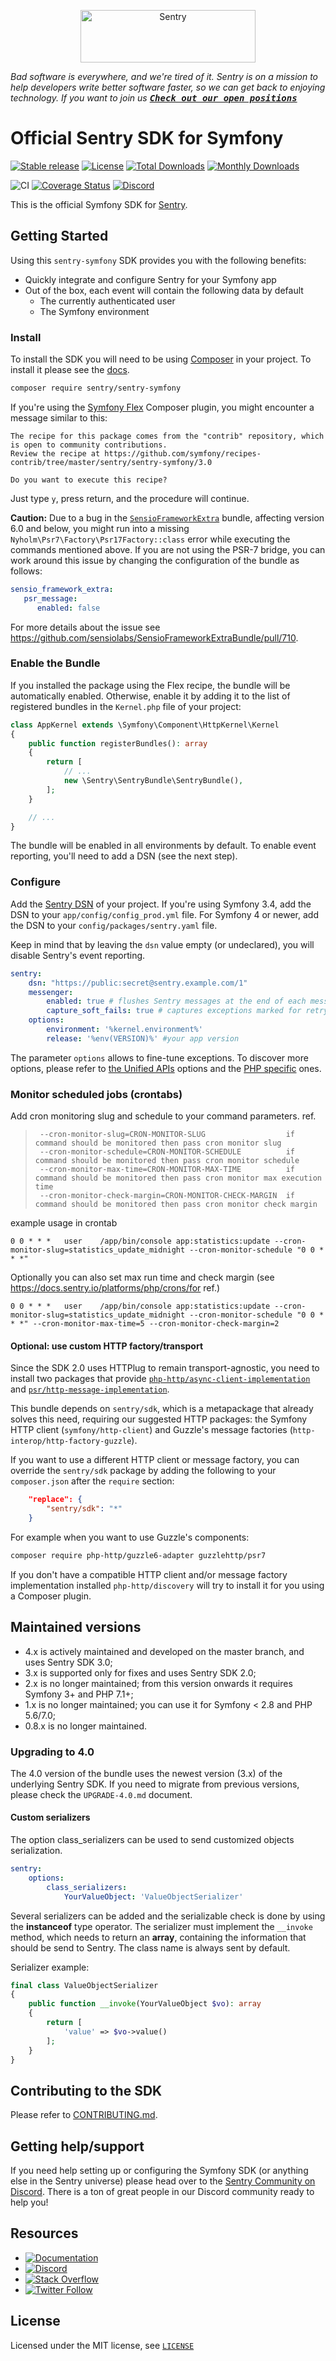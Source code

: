 <p align="center">
  <a href="https://sentry.io/?utm_source=github&utm_medium=logo" target="_blank">
    <img src="https://sentry-brand.storage.googleapis.com/sentry-wordmark-dark-280x84.png" alt="Sentry" width="280" height="84">
  </a>
</p>

_Bad software is everywhere, and we're tired of it. Sentry is on a mission to help developers write better software faster, so we can get back to enjoying technology. If you want to join us [<kbd>**Check out our open positions**</kbd>](https://sentry.io/careers/)_

# Official Sentry SDK for Symfony

[![Stable release][Last stable image]][Packagist link]
[![License](https://poser.pugx.org/sentry/sentry-symfony/license)](https://packagist.org/packages/sentry/sentry-symfony)
[![Total Downloads](https://poser.pugx.org/sentry/sentry-symfony/downloads)](https://packagist.org/packages/sentry/sentry-symfony)
[![Monthly Downloads](https://poser.pugx.org/sentry/sentry-symfony/d/monthly)](https://packagist.org/packages/sentry/sentry-symfony)

![CI](https://github.com/getsentry/sentry-symfony/workflows/CI/badge.svg) [![Coverage Status][Master Code Coverage Image]][Master Code Coverage]
[![Discord](https://img.shields.io/discord/621778831602221064)](https://discord.gg/cWnMQeA)

This is the official Symfony SDK for [Sentry](https://getsentry.com/).

## Getting Started

Using this `sentry-symfony` SDK provides you with the following benefits:

 * Quickly integrate and configure Sentry for your Symfony app
 * Out of the box, each event will contain the following data by default
   - The currently authenticated user
   - The Symfony environment

### Install

To install the SDK you will need to be using [Composer]([https://getcomposer.org/)
in your project. To install it please see the [docs](https://getcomposer.org/download/).

```bash
composer require sentry/sentry-symfony
```

If you're using the [Symfony Flex](https://symfony.com/doc/current/setup/flex.html) Composer plugin, you might encounter a message similar to this:

```
The recipe for this package comes from the "contrib" repository, which is open to community contributions.
Review the recipe at https://github.com/symfony/recipes-contrib/tree/master/sentry/sentry-symfony/3.0

Do you want to execute this recipe?
```

Just type `y`, press return, and the procedure will continue.

**Caution:** Due to a bug in the [`SensioFrameworkExtra`](https://github.com/sensiolabs/SensioFrameworkExtraBundle) bundle, affecting version 6.0 and below, you might run into a missing `Nyholm\Psr7\Factory\Psr17Factory::class` error while executing the commands mentioned above.
If you are not using the PSR-7 bridge, you can work around this issue by changing the configuration of the bundle as follows:

```yaml
sensio_framework_extra:
   psr_message:
      enabled: false
```

For more details about the issue see https://github.com/sensiolabs/SensioFrameworkExtraBundle/pull/710.

### Enable the Bundle

If you installed the package using the Flex recipe, the bundle will be automatically enabled. Otherwise, enable it by adding it to the list
of registered bundles in the `Kernel.php` file of your project:

```php
class AppKernel extends \Symfony\Component\HttpKernel\Kernel
{
    public function registerBundles(): array
    {
        return [
            // ...
            new \Sentry\SentryBundle\SentryBundle(),
        ];
    }

    // ...
}
```

The bundle will be enabled in all environments by default.
To enable event reporting, you'll need to add a DSN (see the next step).

### Configure

Add the [Sentry DSN](https://docs.sentry.io/quickstart/#configure-the-dsn) of your project.
If you're using Symfony 3.4, add the DSN to your `app/config/config_prod.yml` file.
For Symfony 4 or newer, add the DSN to your `config/packages/sentry.yaml` file.

Keep in mind that by leaving the `dsn` value empty (or undeclared), you will disable Sentry's event reporting.

```yaml
sentry:
    dsn: "https://public:secret@sentry.example.com/1"
    messenger:
        enabled: true # flushes Sentry messages at the end of each message handling
        capture_soft_fails: true # captures exceptions marked for retry too
    options:
        environment: '%kernel.environment%'
        release: '%env(VERSION)%' #your app version
```

The parameter `options` allows to fine-tune exceptions. To discover more options, please refer to
[the Unified APIs](https://docs.sentry.io/development/sdk-dev/unified-api/#options) options and
the [PHP specific](https://docs.sentry.io/platforms/php/#php-specific-options) ones.

### Monitor scheduled jobs (crontabs)
Add cron monitoring slug and schedule to your command parameters. ref.
>      --cron-monitor-slug=CRON-MONITOR-SLUG                  if command should be monitored then pass cron monitor slug
>      --cron-monitor-schedule=CRON-MONITOR-SCHEDULE          if command should be monitored then pass cron monitor schedule
>      --cron-monitor-max-time=CRON-MONITOR-MAX-TIME          if command should be monitored then pass cron monitor max execution time
>      --cron-monitor-check-margin=CRON-MONITOR-CHECK-MARGIN  if command should be monitored then pass cron monitor check margin
example usage in crontab
```
0 0 * * *   user    /app/bin/console app:statistics:update --cron-monitor-slug=statistics_update_midnight --cron-monitor-schedule "0 0 * * *"
```
Optionally you can also set max run time and check margin (see https://docs.sentry.io/platforms/php/crons/for ref.)

```
0 0 * * *   user    /app/bin/console app:statistics:update --cron-monitor-slug=statistics_update_midnight --cron-monitor-schedule "0 0 * * *" --cron-monitor-max-time=5 --cron-monitor-check-margin=2
```

#### Optional: use custom HTTP factory/transport

Since the SDK 2.0 uses HTTPlug to remain transport-agnostic, you need to install two packages that provide
[`php-http/async-client-implementation`](https://packagist.org/providers/php-http/async-client-implementation)
and [`psr/http-message-implementation`](https://packagist.org/providers/psr/http-message-implementation).

This bundle depends on `sentry/sdk`, which is a metapackage that already solves this need, requiring our suggested HTTP
packages: the Symfony HTTP client (`symfony/http-client`) and Guzzle's message factories (`http-interop/http-factory-guzzle`).

If you want to use a different HTTP client or message factory, you can override the `sentry/sdk` package by adding the following to your `composer.json` after the `require` section:

```json
    "replace": {
        "sentry/sdk": "*"
    }
```

For example when you want to use Guzzle's components:

```bash
composer require php-http/guzzle6-adapter guzzlehttp/psr7
```

If you don't have a compatible HTTP client and/or message factory implementation installed `php-http/discovery` will try to install it for you using a Composer plugin.

## Maintained versions

 * 4.x is actively maintained and developed on the master branch, and uses Sentry SDK 3.0;
 * 3.x is supported only for fixes and uses Sentry SDK 2.0;
 * 2.x is no longer maintained; from this version onwards it requires Symfony 3+ and PHP 7.1+;
 * 1.x is no longer maintained; you can use it for Symfony < 2.8 and PHP 5.6/7.0;
 * 0.8.x is no longer maintained.

### Upgrading to 4.0

The 4.0 version of the bundle uses the newest version (3.x) of the underlying Sentry SDK. If you need to migrate from previous versions, please check the `UPGRADE-4.0.md` document.

#### Custom serializers

The option class_serializers can be used to send customized objects serialization.
```yml
sentry:
    options:
        class_serializers:
            YourValueObject: 'ValueObjectSerializer'
```

Several serializers can be added and the serializable check is done by using the **instanceof** type operator.
The serializer must implement the `__invoke` method, which needs to return an **array**, containing the information that should be send to Sentry. The class name is always sent by default.

Serializer example:
```php
final class ValueObjectSerializer
{
    public function __invoke(YourValueObject $vo): array
    {
        return [
            'value' => $vo->value()
        ];
    }
}
```

## Contributing to the SDK

Please refer to [CONTRIBUTING.md](CONTRIBUTING.md).

## Getting help/support

If you need help setting up or configuring the Symfony SDK (or anything else in the Sentry universe) please head over to the [Sentry Community on Discord](https://discord.com/invite/Ww9hbqr). There is a ton of great people in our Discord community ready to help you!

## Resources

- [![Documentation](https://img.shields.io/badge/documentation-sentry.io-green.svg)](https://docs.sentry.io/quickstart/)
- [![Discord](https://img.shields.io/discord/621778831602221064)](https://discord.gg/Ww9hbqr)
- [![Stack Overflow](https://img.shields.io/badge/stack%20overflow-sentry-green.svg)](http://stackoverflow.com/questions/tagged/sentry)
- [![Twitter Follow](https://img.shields.io/twitter/follow/getsentry?label=getsentry&style=social)](https://twitter.com/intent/follow?screen_name=getsentry)

## License

Licensed under the MIT license, see [`LICENSE`](LICENSE)

[Last stable image]: https://poser.pugx.org/sentry/sentry-symfony/version.svg
[Packagist link]: https://packagist.org/packages/sentry/sentry-symfony
[Master Code Coverage]: https://codecov.io/gh/getsentry/sentry-symfony/branch/master
[Master Code Coverage Image]: https://img.shields.io/codecov/c/github/getsentry/sentry-symfony/master?logo=codecov

